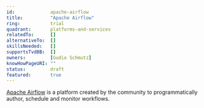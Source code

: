 ```yaml
---
id:             apache-airflow
title:      	"Apache Airflow"
ring:      		trial
quadrant:   	platforms-and-services
relatedTo:		[]
alternativeTo:	[]
skillsNeeded:	[]
supportsTvdBB:	[]
owners:         [Gudio Schmutz]
knowHowPageURI:	""   
status:			draft
featured:       true
---
```


[Apache Airflow](https://airflow.apache.org/) is a platform created by the community to programmatically author, schedule and monitor workflows.